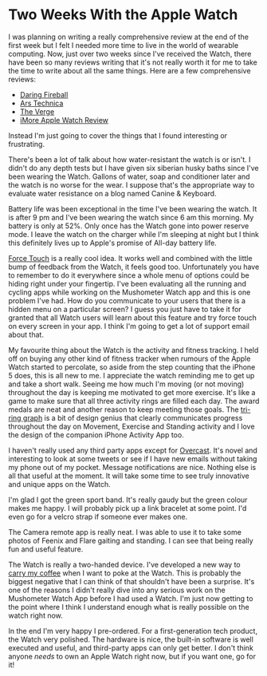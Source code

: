 # Two Weeks With the Apple Watch

I was planning on writing a really comprehensive review at the end of the first week but I felt I needed more time to live in the world of wearable computing.  Now, just over two weeks since I've received the Watch, there have been so many reviews writing that it's not really worth it for me to take the time to write about all the same things. Here are a few comprehensive reviews:

* [Daring Fireball](https://daringfireball.net/2015/04/the_apple_watch)
* [Ars Technica](http://arstechnica.com/apple/2015/05/review-the-absolutely-optional-apple-watch-and-watch-os-1-0/)
* [The Verge](http://www.theverge.com/a/apple-watch-review)
* [iMore Apple Watch Review](http://www.imore.com/apple-watch-review)

Instead I'm just going to cover the things that I found interesting or frustrating.  

There's been a lot of talk about how water-resistant the watch is or isn't.  I didn't do any depth tests but I have given six siberian husky baths since I've been wearing the Watch. Gallons of water, soap and conditioner later and the watch is no worse for the wear.  I suppose that's the appropriate way to evaluate water resistance on a blog named Canine & Keyboard.

Battery life was been exceptional in the time I've been wearing the watch. It is after 9 pm and I've been wearing the watch since 6 am this morning.  My battery is only at 52%.  Only once has the Watch gone into power reserve mode.  I leave the watch on the charger while I'm sleeping at night but I think this definitely lives up to Apple's promise of All-day battery life.

[Force Touch](https://www.apple.com/ca/watch/technology/) is a really cool idea.  It works well and combined with the little bump of feedback from the Watch, it feels good too.  Unfortunately you have to remember to do it everywhere since a whole menu of options could be hiding right under your fingertip.  I've been evaluating all the running and cycling apps while working on the Mushometer Watch app and this is one problem I've had.  How do you communicate to your users that there is a hidden menu on a particular screen?  I guess you just have to take it for granted that all Watch users will learn about this feature and try force touch on every screen in your app.  I think I'm going to get a lot of support email about that.

My favourite thing about the Watch is the activity and fitness tracking.  I held off on buying any other kind of fitness tracker when rumours of the Apple Watch started to percolate, so aside from the step counting that the iPhone 5 does, this is all new to me.  I appreciate the watch reminding me to get up and take a short walk.  Seeing me how much I'm moving (or not moving) throughout the day is keeping me motivated to get more exercise. It's like a game to make sure that all three activity rings are filled each day.  The award medals are neat and another reason to keep meeting those goals.  The [tri-ring graph](https://flic.kr/p/s423hp) is a bit of design genius that clearly communicates progress throughout the day on Movement, Exercise and Standing activity and I love the design of the companion iPhone Activity App too.

I haven't really used any third party apps except for [Overcast](https://itunes.apple.com/app/id888422857).  It's novel and interesting to look at some tweets or see if I have new emails without taking my phone out of my pocket.  Message notifications are nice.  Nothing else is all that useful at the moment.  It will take some time to see truly innovative and unique apps on the Watch.

I'm glad I got the green sport band.  It's really gaudy but the green colour makes me happy.  I will probably pick up a link bracelet at some point.  I'd even go for a velcro strap if someone ever makes one.

The Camera remote app is really neat.  I was able to use it to take some photos of Feenix and Flare gaiting and standing.  I can see that being really fun and useful feature.

The Watch is really a two-handed device.  I've developed a new way to [carry my coffee](https://flic.kr/p/s2LXgx) when I want to poke at the Watch.  This is probably the biggest negative that I can think of that shouldn't have been a surprise.  It's one of the reasons I didn't really dive into any serious work on the Mushometer Watch App before I had used a Watch.  I'm just now getting to the point where I think I understand enough what is really possible on the watch right now.

In the end I'm very happy I pre-ordered.  For a first-generation tech product, the Watch very polished.  The hardware is nice, the built-in software is well executed and useful, and third-party apps can only get better.  I don't think anyone *needs* to own an Apple Watch right now, but if you want one, go for it!

